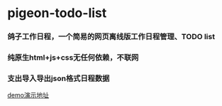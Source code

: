 # pigeon-todo-list
### 鸽子工作日程，一个简易的网页离线版工作日程管理、TODO list
### 纯原生html+js+css无任何依赖，不联网
### 支出导入导出json格式日程数据
<a href="https://droid15.github.io/pigeon-todo-list">demo演示地址</a>
